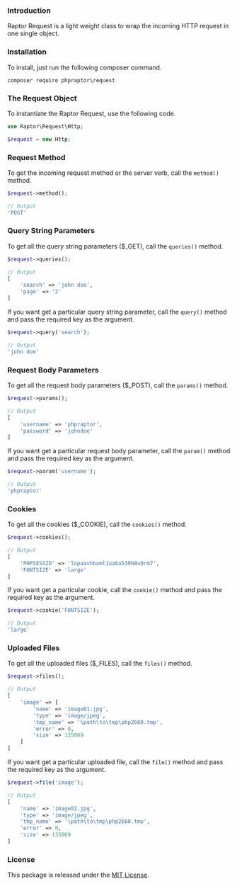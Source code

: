 ### Introduction
Raptor Request is a light weight class to wrap the incoming HTTP request in one single object.
### Installation
To install, just run the following composer command.
```
composer require phpraptor\request
```
### The Request Object
To instantiate the Raptor Request, use the following code.
```php
use Raptor\Request\Http;

$request = new Http;
```
### Request Method
To get the incoming request method or the server verb, call the `method()` method.
```php
$request->method();

// Output
'POST'
```
### Query String Parameters
To get all the query string parameters ($_GET), call the `queries()` method.
```php
$request->queries();

// Output
[
    'search' => 'john doe',
    'page' => '2'
]
```
If you want get a particular query string parameter, call the `query()` method and pass the required key as the argument.
```php
$request->query('search');

// Output
'john doe'
```
### Request Body Parameters
To get all the request body parameters ($_POST), call the `params()` method.
```php
$request->params();

// Output
[
    'username' => 'phpraptor',
    'password' => 'johndoe'
]
```
If you want get a particular request body parameter, call the `param()` method and pass the required key as the argument.
```php
$request->param('username');

// Output
'phpraptor'
```
### Cookies
To get all the cookies ($_COOKIE), call the `cookies()` method.
```php
$request->cookies();

// Output
[
    'PHPSESSID' => 'lopaavhboml1ua6a539b8u0rm7',
    'FONTSIZE' => 'large'
]
```
If you want get a particular cookie, call the `cookie()` method and pass the required key as the argument.
```php
$request->cookie('FONTSIZE');

// Output
'large'
```
### Uploaded Files
To get all the uploaded files ($_FILES), call the `files()` method.
```php
$request->files();

// Output
[
    'image' => [
        'name' => 'image01.jpg',
        'type' => 'image/jpeg',
        'tmp_name' => '\path\to\tmp\php2660.tmp',
        'error' => 0,
        'size' => 135069
    ]
]
```
If you want get a particular uploaded file, call the `file()` method and pass the required key as the argument.
```php
$request->file('image');

// Output
[
    'name' => 'image01.jpg',
    'type' => 'image/jpeg',
    'tmp_name' => '\path\to\tmp\php2660.tmp',
    'error' => 0,
    'size' => 135069
]
```

### License
This package is released under the [MIT License](https://github.com/phpraptor/request/blob/master/LICENSE).